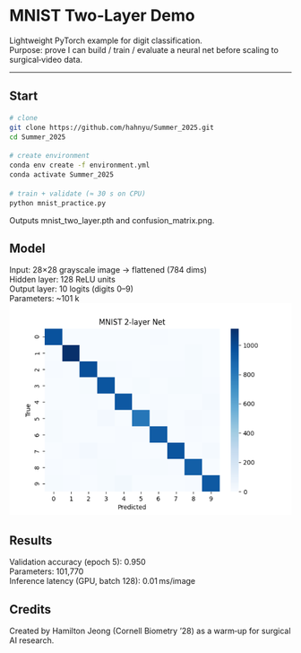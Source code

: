 # MNIST Two‑Layer Demo

Lightweight PyTorch example for digit classification.  
Purpose: prove I can build / train / evaluate a neural net before scaling to surgical‑video data.

---

## Start

```bash
# clone
git clone https://github.com/hahnyu/Summer_2025.git
cd Summer_2025

# create environment
conda env create -f environment.yml
conda activate Summer_2025

# train + validate (≈ 30 s on CPU)
python mnist_practice.py
```
Outputs mnist_two_layer.pth and confusion_matrix.png.  

## Model
Input: 28×28 grayscale image → flattened (784 dims)  
Hidden layer: 128 ReLU units  
Output layer: 10 logits (digits 0–9)  
Parameters: ~101 k  
![Confusion Matrix](confusion_matrix.png)

## Results
Validation accuracy (epoch 5): 0.950  
Parameters: 101,770  
Inference latency (GPU, batch 128): 0.01 ms/image  

## Credits
Created by Hamilton Jeong (Cornell Biometry ’28) as a warm‑up for surgical AI research.
